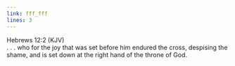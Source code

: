 ```yaml
---
link: fff_fff
lines: 3
---
```

Hebrews 12:2 (KJV)<br>
. . . who for the joy that was set before him endured the cross, despising the shame, and is set down at the right hand of the
throne of God.
